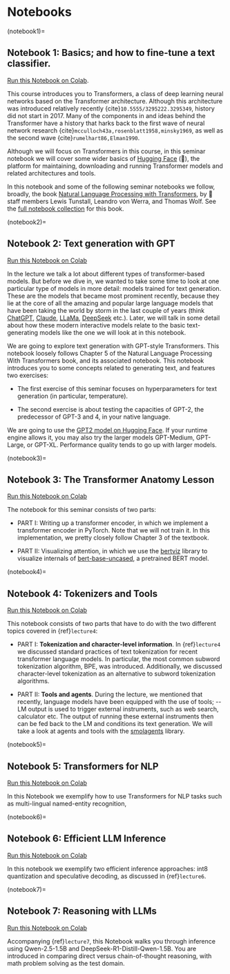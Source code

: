 # Notebooks

(notebook1)=
## Notebook 1: Basics; and how to fine-tune a text classifier.

[Run this Notebook on Colab](https://colab.research.google.com/drive/1aAvxhsVmM2-OoDn6Fs1gSY3P_xbNmDdT?usp=sharing).

This course introduces you to Transformers, a class of deep learning
neural networks based on the Transformer architecture. Although this
architecture was introduced relatively recently
{cite}`10.5555/3295222.3295349`, history did not start in 2017. Many
of the components in and ideas behind the Transformer have a history
that harks back to the first wave of neural network research
{cite}`mcculloch43a,rosenblatt1958,minsky1969`, as well as the second
wave {cite}`rumelhart86,Elman1990`.

Although we will focus on Transformers in this course, in this seminar
notebook we will cover some wider basics of [Hugging
Face](https://https://huggingface.co/) (🤗), the platform for
maintaining, downloading and running Transformer models and related
architectures and tools.

In this notebook and some of the following seminar notebooks we
follow, broadly, the book [Natural Language Processing with
Transformers](https://www.oreilly.com/library/view/natural-language-processing/9781098136789/),
by 🤗 staff members Lewis Tunstall, Leandro von Werra, and Thomas
Wolf. See the [full notebook
collection](https://github.com/nlp-with-transformers/notebooks) for
this book.

(notebook2)=
## Notebook 2: Text generation with GPT

[Run this Notebook on Colab](https://colab.research.google.com/drive/1MxJucIR3UL9YbGiTmkD6ZMwJeL8dM3Ie?usp=sharing)

In the lecture we talk a lot about different types of
transformer-based models. But before we dive in, we wanted to take
some time to look at one particular type of models in more detail:
models trained for text generation. These are the models that became
most prominent recently, because they lie at the core of all the
amazing and popular large language models that have been taking the
world by storm in the last couple of years (think
[ChatGPT](https://chatgpt.com/), [Claude](https://claude.ai/),
[LLaMa](https://www.llama.com/models/llama-4/),
[DeepSeek](https://www.deepseek.com/en) etc.). Later, we will talk in
some detail about how these modern interactive models relate to the
basic text-generating models like the one we will look at in this
notebook.

We are going to explore text generation with GPT-style
Transformers. This notebook loosely follows Chapter 5 of the Natural
Language Processing With Transformers book, and its associated
notebook. This notebook introduces you to some concepts related to
generating text, and features two exercises:

* The first exercise of this seminar focuses on hyperparameters for text
generation (in particular, temperature).

* The second exercise is about testing the capacities of GPT-2, the
predecessor of GPT-3 and 4, in your native language.

We are going to use the [GPT2 model on Hugging
Face](https://huggingface.co/openai-community/gpt2). If your runtime
engine allows it, you may also try the larger models GPT-Medium,
GPT-Large, or GPT-XL. Performance quality tends to go up with larger
models.

(notebook3)=
## Notebook 3: The Transformer Anatomy Lesson

[Run this Notebook on Colab](https://colab.research.google.com/drive/1sb_S_oAQWvU-hlXcTqCtzaSWFsH0q-bw?usp=sharing)

The notebook for this seminar consists of two parts:

* PART I: Writing up a transformer encoder, in which we implement a
  transformer encoder in PyTorch. Note that we will not train it. In
  this implementation, we pretty closely follow Chapter 3 of the
  textbook.

* PART II: Visualizing attention, in which we use the
  [bertviz](https://github.com/jessevig/bertviz) library to visualize
  internals of
  [bert-base-uncased](https://huggingface.co/google-bert/bert-base-uncased),
  a pretrained BERT model.

(notebook4)=
## Notebook 4: Tokenizers and Tools

[Run this Notebook on Colab](https://colab.research.google.com/drive/1ve_gtqXIyN1W2KOwP5SRb7LhcB-cLEtH?usp=sharing)

This notebook consists of two parts that have to do with the two
different topics covered in {ref}`lecture4`:

* PART I: **Tokenization and character-level information**. In
  {ref}`lecture4` we discussed standard practices of text tokenization
  for recent transformer language models. In particular, the most
  common subword tokenization algorithm, BPE, was
  introduced. Additionally, we discussed character-level tokenization
  as an alternative to subword tokenization algorithms.

* PART II: **Tools and agents**. During the lecture, we mentioned that
  recently, language models have been equipped with the use of tools;
  -- LM output is used to trigger external instruments, such as web
  search, calculator etc. The output of running these external
  instruments then can be fed back to the LM and conditions its text
  generation. We will take a look at agents and tools with the
  [smolagents](https://huggingface.co/docs/smolagents/en/index) library.

(notebook5)=
## Notebook 5: Transformers for NLP

[Run this Notebook on Colab](https://colab.research.google.com/drive/1teoyckS5ZTbGZqHSCxrjyQL9gXgG3KAo?usp=sharing)

In this Notebook we exemplify how to use Transformers for NLP tasks
such as multi-lingual named-entity recognition,

(notebook6)=
## Notebook 6: Efficient LLM Inference

[Run this Notebook on Colab](https://colab.research.google.com/drive/1-te53ydLjnP-YHUuwthO0G8Z44bB1yq6?usp=sharing)

In this notebook we exemplify two efficient inference approaches: int8 quantization and speculative decoding, as discussed in {ref}`lecture6`.

(notebook7)=
## Notebook 7: Reasoning with LLMs

[Run this Notebook on Colab](https://colab.research.google.com/drive/1Mp6Ehq8HxVx_bCRUEMa9c6Fk15oyVUxk?usp=sharing)

Accompanying {ref}`lecture7`, this Notebook walks you through
inference using Qwen-2.5-1.5B and DeepSeek-R1-Distill-Qwen-1.5B. You
are introduced in comparing direct versus chain-of-thought reasoning,
with math problem solving as the test domain.


